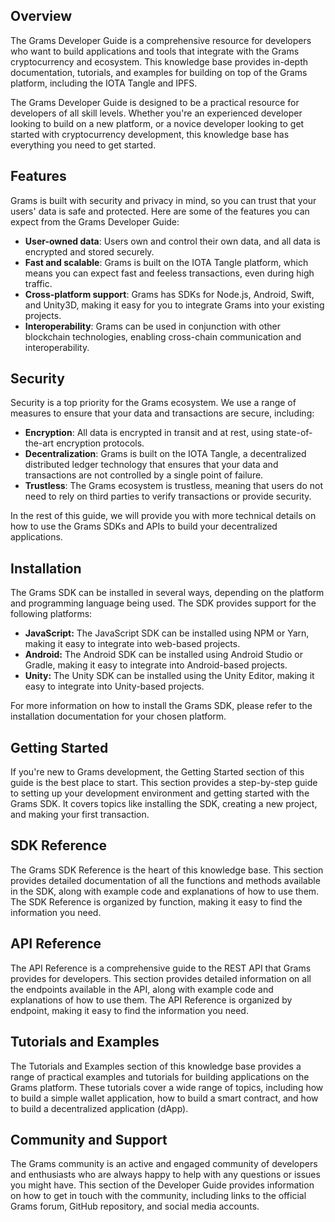 
## Overview

The Grams Developer Guide is a comprehensive resource for developers who want to build applications and tools that integrate with the Grams cryptocurrency and ecosystem. This knowledge base provides in-depth documentation, tutorials, and examples for building on top of the Grams platform, including the IOTA Tangle and IPFS.

The Grams Developer Guide is designed to be a practical resource for developers of all skill levels. Whether you're an experienced developer looking to build on a new platform, or a novice developer looking to get started with cryptocurrency development, this knowledge base has everything you need to get started.

## Features

Grams is built with security and privacy in mind, so you can trust that your users' data is safe and protected. Here are some of the features you can expect from the Grams Developer Guide:

-   **User-owned data**: Users own and control their own data, and all data is encrypted and stored securely.
-   **Fast and scalable**: Grams is built on the IOTA Tangle platform, which means you can expect fast and feeless transactions, even during high traffic.
-   **Cross-platform support**: Grams has SDKs for Node.js, Android, Swift, and Unity3D, making it easy for you to integrate Grams into your existing projects.
-   **Interoperability**: Grams can be used in conjunction with other blockchain technologies, enabling cross-chain communication and interoperability.

## Security

Security is a top priority for the Grams ecosystem. We use a range of measures to ensure that your data and transactions are secure, including:

-   **Encryption**: All data is encrypted in transit and at rest, using state-of-the-art encryption protocols.
-   **Decentralization**: Grams is built on the IOTA Tangle, a decentralized distributed ledger technology that ensures that your data and transactions are not controlled by a single point of failure.
-   **Trustless**: The Grams ecosystem is trustless, meaning that users do not need to rely on third parties to verify transactions or provide security.

In the rest of this guide, we will provide you with more technical details on how to use the Grams SDKs and APIs to build your decentralized applications.

## Installation

The Grams SDK can be installed in several ways, depending on the platform and programming language being used. The SDK provides support for the following platforms:

-   **JavaScript:** The JavaScript SDK can be installed using NPM or Yarn, making it easy to integrate into web-based projects.
-   **Android:** The Android SDK can be installed using Android Studio or Gradle, making it easy to integrate into Android-based projects.
-   **Unity:** The Unity SDK can be installed using the Unity Editor, making it easy to integrate into Unity-based projects.

For more information on how to install the Grams SDK, please refer to the installation documentation for your chosen platform.

## Getting Started

If you're new to Grams development, the Getting Started section of this guide is the best place to start. This section provides a step-by-step guide to setting up your development environment and getting started with the Grams SDK. It covers topics like installing the SDK, creating a new project, and making your first transaction.

## SDK Reference

The Grams SDK Reference is the heart of this knowledge base. This section provides detailed documentation of all the functions and methods available in the SDK, along with example code and explanations of how to use them. The SDK Reference is organized by function, making it easy to find the information you need.

## API Reference

The API Reference is a comprehensive guide to the REST API that Grams provides for developers. This section provides detailed information on all the endpoints available in the API, along with example code and explanations of how to use them. The API Reference is organized by endpoint, making it easy to find the information you need.

## Tutorials and Examples

The Tutorials and Examples section of this knowledge base provides a range of practical examples and tutorials for building applications on the Grams platform. These tutorials cover a wide range of topics, including how to build a simple wallet application, how to build a smart contract, and how to build a decentralized application (dApp).

## Community and Support

The Grams community is an active and engaged community of developers and enthusiasts who are always happy to help with any questions or issues you might have. This section of the Developer Guide provides information on how to get in touch with the community, including links to the official Grams forum, GitHub repository, and social media accounts.


